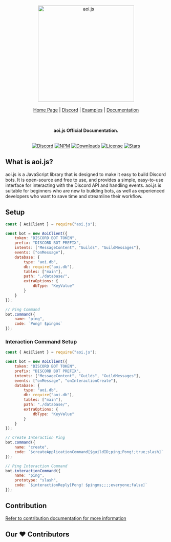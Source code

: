 <br/>

<div align="center" style="margin: 30px;">
<a href="https://aoi.js.org/">
  <img src="https://github.com/aoijs/website/blob/master/assets/images/aoijs-banner.png?raw=true"   style="width:300px;" align="center"  alt="aoi.js"/>
</a>
<br />
<br />

<div align="center">
    <a href="https://aoi.js.org/">Home Page</a> |
    <a href="https://discord.gg/HMUfMXDQsV">Discord</a> |
    <a href="https://aoi.js.org/exampkes.">Examples</a> |
    <a href="https://aoi.js.org/docs/">Documentation</a>
</div>
</div>
<br />

<div align="center"><strong>aoi.js Official Documentation.</strong><br>

<br />

</div>

<div align="center">

[![Discord](https://img.shields.io/discord/773352845738115102.svg?label=&logo=discord&logoColor=ffffff&color=5865F2&labelColor=5865F2)](https://discord.gg/HMUfMXDQsV)
[![NPM](https://img.shields.io/npm/v/aoi.js.svg)](https://www.npmjs.com/package/aoi.js)
[![Downloads](https://img.shields.io/npm/dt/aoi.js.svg)](https://www.npmjs.com/package/aoi.js)
[![License](https://img.shields.io/npm/l/aoi.js.svg)](https://github.com/AkaruiDevelopment/aoi.js/blob/v6/LICENSE)
[![Stars](https://img.shields.io/github/stars/AkaruiDevelopment/aoi.js.svg)](https://github.com/AkaruiDevelopment/aoi.js/stargazers)

</div>

## What is aoi.js?

aoi.js is a JavaScript library that is designed to make it easy to build Discord bots. It is open-source and free to
use, and provides a simple, easy-to-use interface for interacting with the Discord API and handling events. aoi.js is
suitable for beginners who are new to building bots, as well as experienced developers who want to save time and
streamline their workflow.

## Setup

```javascript
const { AoiClient } = require("aoi.js");

const bot = new AoiClient({
    token: "DISCORD BOT TOKEN",
    prefix: "DISCORD BOT PREFIX",
    intents: ["MessageContent", "Guilds", "GuildMessages"],
    events: ["onMessage"],
    database: {
        type: "aoi.db",
        db: require("aoi.db"),
        tables: ["main"],
        path: "./database/",
        extraOptions: {
            dbType: "KeyValue"
        }
    }
});

// Ping Command
bot.command({
    name: "ping",
    code: `Pong! $pingms`
});
```

### Interaction Command Setup

```javascript
const { AoiClient } = require("aoi.js");

const bot = new AoiClient({
    token: "DISCORD BOT TOKEN",
    prefix: "DISCORD BOT PREFIX",
    intents: ["MessageContent", "Guilds", "GuildMessages"],
    events: ["onMessage", "onInteractionCreate"],
    database: {
        type: "aoi.db",
        db: require("aoi.db"),
        tables: ["main"],
        path: "./database/",
        extraOptions: {
            dbType: "KeyValue"
        }
    }
});

// Create Interaction Ping
bot.command({
    name: "create",
    code: `$createApplicationCommand[$guildID;ping;Pong!;true;slash]`
});

// Ping Interaction Command
bot.interactionCommand({
    name: "ping",
    prototype: "slash",
    code: `$interactionReply[Pong! $pingms;;;;everyone;false]`
});
```

## Contribution

[Refer to contribution documentation for more information](https://github.com/AkaruiDevelopment/aoi.js/blob/v6/.github/CONTRIBUTING.md)

## Our ♥️ Contributors
